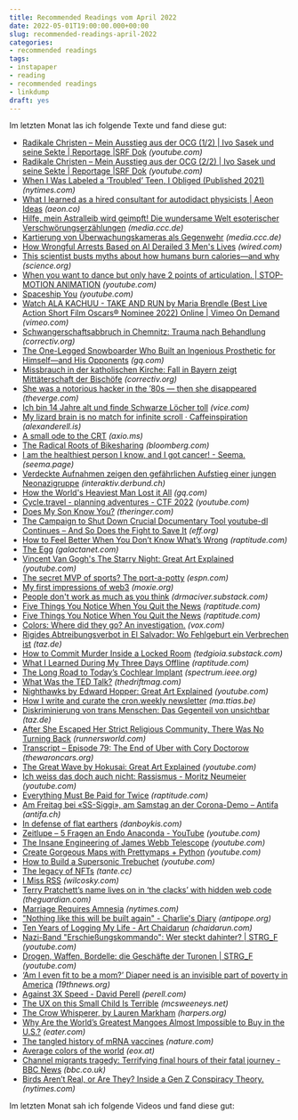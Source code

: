 ```yaml
---
title: Recommended Readings vom April 2022
date: 2022-05-01T19:00:00.000+00:00
slug: recommended-readings-april-2022
categories:
- recommended readings
tags:
- instapaper
- reading
- recommended readings
- linkdump
draft: yes
---
```


Im letzten Monat las ich folgende Texte und fand diese gut:

- [Radikale Christen – Mein Ausstieg aus der OCG (1/2) | Ivo Sasek und seine Sekte | Reportage |SRF Dok](https://youtube.com/watch?v=QDtyu4_5EaE&amp;feature=share) *(youtube.com)*
- [Radikale Christen – Mein Ausstieg aus der OCG (2/2) | Ivo Sasek und seine Sekte | Reportage |SRF Dok](https://youtube.com/watch?v=o90S_7-64mU&amp;feature=share) *(youtube.com)*
- [When I Was Labeled a ‘Troubled’ Teen, I Obliged (Published 2021)](https://www.nytimes.com/2021/01/12/well/family/teen-tough-love-programs.html) *(nytimes.com)*
- [What I learned as a hired consultant for autodidact physicists | Aeon Ideas](https://aeon.co/ideas/what-i-learned-as-a-hired-consultant-for-autodidact-physicists) *(aeon.co)*
- [Hilfe, mein Astralleib wird geimpft! Die wundersame Welt esoterischer Verschwörungserzählungen](https://media.ccc.de/v/rc3-2021-cbase-399-hilfe-mein-astralleib) *(media.ccc.de)*
- [Kartierung von Überwachungskameras als Gegenwehr](https://media.ccc.de/v/rc3-2021-chaosstudiohamburg-459-kartierung-von-berwachungskameras-als-gegenwehr) *(media.ccc.de)*
- [How Wrongful Arrests Based on AI Derailed 3 Men's Lives](https://www.wired.com/story/wrongful-arrests-ai-derailed-3-mens-lives/) *(wired.com)*
- [This scientist busts myths about how humans burn calories—and why](https://www.science.org/content/article/scientist-busts-myths-about-how-humans-burn-calories-and-why) *(science.org)*
- [When you want to dance but only have 2 points of articulation. | STOP-MOTION ANIMATION](https://www.youtube.com/watch?v=kYfDRnrZT-8) *(youtube.com)*
- [Spaceship You](https://www.youtube.com/watch?v=snAhsXyO3Ck) *(youtube.com)*
- [Watch ALA KACHUU - TAKE AND RUN by Maria Brendle (Best Live Action Short Film Oscars® Nominee 2022) Online | Vimeo On Demand](https://vimeo.com/ondemand/alakachuu) *(vimeo.com)*
- [Schwangerschaftsabbruch in Chemnitz: Trauma nach Behandlung](https://correctiv.org/aktuelles/gesundheit/2022/03/03/schwangerschaftsabbruch-in-chemnitz-trauma-nach-behandlung-abtreibung/) *(correctiv.org)*
- [The One-Legged Snowboarder Who Built an Ingenious Prosthetic for Himself—and His Opponents](https://www.gq.com/story/paralympic-snowboarder-mike-schultz) *(gq.com)*
- [Missbrauch in der katholischen Kirche: Fall in Bayern zeigt Mittäterschaft der Bischöfe](https://correctiv.org/aktuelles/2022/01/12/missbrauch-in-der-katholischen-kirche-fall-in-bayern-zeigt-mittaeterschaft-der-bischoefe/) *(correctiv.org)*
- [She was a notorious hacker in the ’80s — then she disappeared](https://www.theverge.com/c/22889425/searching-for-susy-thunder) *(theverge.com)*
- [Ich bin 14 Jahre alt und finde Schwarze Löcher toll](https://www.vice.com/de/article/z3ng35/wie-es-ist-sich-als-14-jahrige-fur-schwarze-locher-zu-begeistern) *(vice.com)*
- [My lizard brain is no match for infinite scroll · Caffeinspiration](https://alexanderell.is/posts/infinite-scroll/) *(alexanderell.is)*
- [A small ode to the CRT](http://axio.ms//projects/2022/02/08/CRTBox.html) *(axio.ms)*
- [The Radical Roots of Bikesharing](https://www.bloomberg.com/news/features/2022-02-26/the-dutch-anarchists-who-launched-a-bikesharing-revolution) *(bloomberg.com)*
- [I am the healthiest person I know, and I got cancer! - Seema.](https://seema.page/) *(seema.page)*
- [Verdeckte Aufnahmen zeigen den gefährlichen Aufstieg einer jungen Neonazigruppe](https://interaktiv.derbund.ch/2022/das-rechtsextreme-netzwerk-der-schweiz) *(interaktiv.derbund.ch)*
- [How the World's Heaviest Man Lost it All](https://www.gq.com/story/how-the-worlds-heaviest-man-lost-it-all) *(gq.com)*
- [Cycle.travel - planning adventures - CTF 2022](https://www.youtube.com/watch?v=MB-Rvt5qBFo) *(youtube.com)*
- [Does My Son Know You?](https://www.theringer.com/2022/3/3/22956353/fatherhood-cancer-jonathan-tjarks) *(theringer.com)*
- [The Campaign to Shut Down Crucial Documentary Tool youtube-dl Continues – And So Does the Fight to Save It](https://www.eff.org/deeplinks/2022/03/campaign-shut-down-crucial-documentary-tool-youtube-dl-continues-and-so-does-fight) *(eff.org)*
- [How to Feel Better When You Don’t Know What’s Wrong](https://www.raptitude.com/2020/06/how-to-feel-better-when-you-dont-know-whats-wrong/) *(raptitude.com)*
- [The Egg](http://www.galactanet.com/oneoff/theegg_mod.html) *(galactanet.com)*
- [Vincent Van Gogh's The Starry Night: Great Art Explained](https://www.youtube.com/watch?t=100s&amp;v=wk9L1N9bRRE) *(youtube.com)*
- [The secret MVP of sports? The port-a-potty](https://www.espn.com/nfl/story/_/id/32992761/the-secret-mvp-sports-porta-potty) *(espn.com)*
- [My first impressions of web3](https://moxie.org/2022/01/07/web3-first-impressions.html) *(moxie.org)*
- [People don't work as much as you think](https://drmaciver.substack.com/p/people-dont-work-as-much-as-you-think) *(drmaciver.substack.com)*
- [Five Things You Notice When You Quit the News](http://www.raptitude.com/2016/12/five-things-you-notice-when-you-quit-the-news/) *(raptitude.com)*
- [Five Things You Notice When You Quit the News](http://www.raptitude.com/2016/12/five-things-you-notice-when-you-quit-the-news/#%23Watching+disasters+unfold%2C+even+while+we+do+nothing%2C+at+least+feels+a+little+more+compassionate+than+switching+off.+The+truth+is+that+the+vast+majority+of+us+will+provide+absolutely+no+help+to+the+victims+of+almost+all+of+the+atrocities+that+happen+in+this+world%2C+televised+or+not.+And+that%E2%80%99s+hard+to+accept.+But+if+we+can+at+least+show+concern%2C+even+to+ourselves%2C+we+don%E2%80%99t+quite+have+accept+that.+We+can+remain+uninvolved+without+feeling+uninvolved.) *(raptitude.com)*
- [Colors: Where did they go? An investigation.](https://www.vox.com/culture/22840526/colors-movies-tv-gray-digital-color-sludge) *(vox.com)*
- [Rigides Abtreibungsverbot in El Salvador: Wo Fehlgeburt ein Verbrechen ist](https://taz.de/!5830474/) *(taz.de)*
- [How to Commit Murder Inside a Locked Room](https://tedgioia.substack.com/p/how-to-commit-murder-inside-a-locked) *(tedgioia.substack.com)*
- [What I Learned During My Three Days Offline](https://www.raptitude.com/2022/02/what-i-learned-during-my-three-days-offline/) *(raptitude.com)*
- [The Long Road to Today’s Cochlear Implant](https://spectrum.ieee.org/cochlear-implant-history) *(spectrum.ieee.org)*
- [What Was the TED Talk?](https://www.thedriftmag.com/what-was-the-ted-talk/) *(thedriftmag.com)*
- [Nighthawks by Edward Hopper: Great Art Explained](https://youtube.com/watch?v=lKIbT-4UFaE&amp;feature=share) *(youtube.com)*
- [How I write and curate the cron.weekly newsletter](https://ma.ttias.be/how-to-cron-weekly-newsletter/) *(ma.ttias.be)*
- [Diskriminierung von trans Menschen: Das Gegenteil von unsichtbar](https://taz.de/!5827338/) *(taz.de)*
- [After She Escaped Her Strict Religious Community, There Was No Turning Back](https://www.runnersworld.com/runners-stories/a33523475/how-running-helped-connie-allen-build-a-new-life/) *(runnersworld.com)*
- [Transcript – Episode 79: The End of Uber with Cory Doctorow](https://thewaroncars.org/transcript-episode-79-the-end-of-uber-with-cory-doctorow/) *(thewaroncars.org)*
- [The Great Wave by Hokusai: Great Art Explained](https://www.youtube.com/watch?v=IBcB_dYtGUg) *(youtube.com)*
- [Ich weiss das doch auch nicht: Rassismus - Moritz Neumeier](https://www.youtube.com/watch?v=ceZ83LA_mdE) *(youtube.com)*
- [Everything Must Be Paid for Twice](https://www.raptitude.com/2022/01/everything-must-be-paid-for-twice/) *(raptitude.com)*
- [Am Freitag bei «SS-Siggi», am Samstag an der Corona-Demo – Antifa](https://www.antifa.ch/am-freitag-bei-ss-siggi-am-samstag-an-der-corona-demo/) *(antifa.ch)*
- [In defense of flat earthers](http://danboykis.com/posts/flat-earth/) *(danboykis.com)*
- [Zeitlupe – 5 Fragen an Endo Anaconda - YouTube](https://www.youtube.com/watch?v=Zddn7poALgE) *(youtube.com)*
- [The Insane Engineering of James Webb Telescope](https://www.youtube.com/watch?v=aICaAEXDJQQ) *(youtube.com)*
- [Create Gorgeous Maps with Prettymaps + Python](https://youtube.com/watch?v=5za5I3kUuOI&amp;feature=share) *(youtube.com)*
- [How to Build a Supersonic Trebuchet](https://www.youtube.com/watch?v=gdXOS-B0Bus) *(youtube.com)*
- [The legacy of NFTs](https://tante.cc/2022/01/11/the-legacy-of-nfts/) *(tante.cc)*
- [I Miss RSS](https://www.wilcosky.com/d/20-i-miss-rss) *(wilcosky.com)*
- [Terry Pratchett’s name lives on in ‘the clacks’ with hidden web code](http://www.theguardian.com/books/shortcuts/2015/mar/17/terry-pratchetts-name-lives-on-in-the-clacks-with-hidden-web-code) *(theguardian.com)*
- [Marriage Requires Amnesia](https://www.nytimes.com/2021/12/24/style/marriage-heather-havrilesky-foreverland.html) *(nytimes.com)*
- ["Nothing like this will be built again" - Charlie's Diary](https://www.antipope.org/charlie/blog-static/rants/nothing-like-this-will-be-buil.html) *(antipope.org)*
- [Ten Years of Logging My Life - Art Chaidarun](https://chaidarun.com/ten-years-of-logging-my-life) *(chaidarun.com)*
- [Nazi-Band "Erschießungskommando": Wer steckt dahinter? | STRG_F](https://www.youtube.com/watch?v=OFXxtvKW4ok) *(youtube.com)*
- [Drogen, Waffen, Bordelle: die Geschäfte der Turonen | STRG_F](https://www.youtube.com/watch?v=5z7oLdhLOYU) *(youtube.com)*
- [‘Am I even fit to be a mom?’ Diaper need is an invisible part of poverty in America](https://19thnews.org/2021/11/diaper-need-rural-missouri/) *(19thnews.org)*
- [Against 3X Speed - David Perell](https://perell.com/essay/against-3x-speed/) *(perell.com)*
- [The UX on this Small Child Is Terrible](https://www.mcsweeneys.net/articles/the-ux-on-this-small-child-is-terrible) *(mcsweeneys.net)*
- [The Crow Whisperer, by Lauren Markham](https://harpers.org/archive/2021/04/the-crow-whisperer-animal-communicators/) *(harpers.org)*
- [Why Are the World’s Greatest Mangoes Almost Impossible to Buy in the U.S.?](https://www.eater.com/22618349/pakistani-mangoes-chaunsa-anwar-ratol-buy-usa-whatsapp-shipping-supply-chain) *(eater.com)*
- [The tangled history of mRNA vaccines](https://www.nature.com/articles/d41586-021-02483-w) *(nature.com)*
- [Average colors of the world](https://eox.at/2021/08/average-colors-of-the-world/) *(eox.at)*
- [Channel migrants tragedy: Terrifying final hours of their fatal journey - BBC News](https://www.bbc.co.uk/news/resources/idt-b7bd2274-88b1-4ef9-a459-be22e180b52c) *(bbc.co.uk)*
- [Birds Aren’t Real, or Are They? Inside a Gen Z Conspiracy Theory.](https://www.nytimes.com/2021/12/09/technology/birds-arent-real-gen-z-misinformation.html) *(nytimes.com)*

Im letzten Monat sah ich folgende Videos und fand diese gut:
